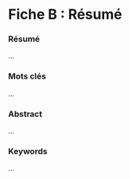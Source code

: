 # Fiche B : Résumé

<!-- 
Objectif : Donner une image réduite, fidèle et intégrale du rapport (environ 300 mots).
Contenu à inclure :
- Rappel du cadre de l'étude.
- Contexte/état de l'art et problématique.
- Méthodologie et moyens mis en œuvre.
- Présentation et analyse des résultats.
- Phrase de perspectives/conclusion.
- 5 mots clés.
- Version anglaise (Abstract/Keywords).
-->

### Résumé

...

### Mots clés

...

### Abstract

...

### Keywords

... 